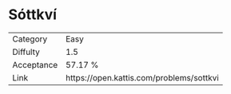 # Sóttkví

<table>
    <tr>
        <td>Category</td>
        <td>Easy</td>
    </tr>
    <tr>
        <td>Diffulty</td>
        <td>1.5</td>
    </tr>
    <tr>
        <td>Acceptance</td>
        <td>57.17 %</td>
    </tr>
    <tr>
        <td>Link</td>
        <td>https://open.kattis.com/problems/sottkvi</td>
    </tr>
</table>